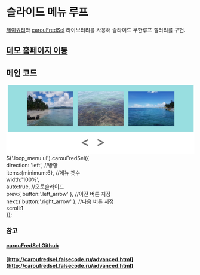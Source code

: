 # 슬라이드 메뉴 루프
[제이쿼리](https://github.com/jquery/jquery)와
[carouFredSel](https://github.com/DivaVocals/carouFredSel) 라이브러리를 사용해 슬라이드 무한루프 갤러리를 구현.

## [데모 홈페이지 이동](https://ghkddyto.github.io/Loop_menu/index.html)


## 메인 코드
![예시](example.jpg)
$('.loop_menu ul').carouFredSel({  
            direction: 'left', //방향  
            items:{minimum:6}, //메뉴 갯수  
            width:'100%',  
            auto:true, //오토슬라이드  
            prev:{ button:'.left_arrow' }, //이전 버튼 지정  
            next:{ button:'.right_arrow' }, //다음 버튼 지정  
            scroll:1  
        });



### 참고
#### [carouFredSel Github](https://github.com/DivaVocals/carouFredSel)
#### [http://caroufredsel.falsecode.ru/advanced.html](http://caroufredsel.falsecode.ru/advanced.html)
